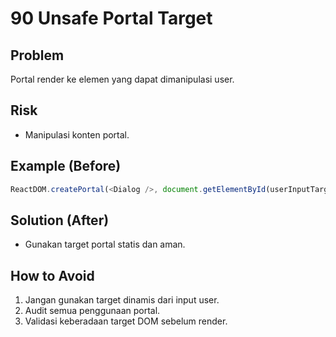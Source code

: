 # 90 Unsafe Portal Target

## Problem
Portal render ke elemen yang dapat dimanipulasi user.

## Risk
- Manipulasi konten portal.

## Example (Before)
```javascript
ReactDOM.createPortal(<Dialog />, document.getElementById(userInputTarget));
```

## Solution (After)
- Gunakan target portal statis dan aman.

## How to Avoid
1. Jangan gunakan target dinamis dari input user.
2. Audit semua penggunaan portal.
3. Validasi keberadaan target DOM sebelum render.
